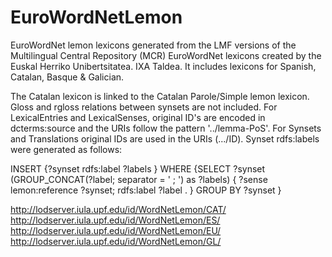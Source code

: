 # EuroWordNetLemon
EuroWordNet lemon lexicons generated from the LMF versions of the Multilingual Central Repository (MCR) EuroWordNet lexicons created by the Euskal Herriko Unibertsitatea. IXA Taldea. It includes lexicons for Spanish, Catalan, Basque &amp; Galician.
 
The Catalan lexicon is linked to the Catalan Parole/Simple lemon lexicon.
Gloss and rgloss relations between synsets are not included.
For LexicalEntries and LexicalSenses, original ID's are encoded in dcterms:source and the URIs follow the pattern '../lemma-PoS'.
For Synsets and Translations original IDs are used in the URIs (.../ID). 
Synset rdfs:labels were generated as follows:

INSERT {?synset rdfs:label ?labels } 
WHERE
{SELECT ?synset (GROUP_CONCAT(?label; separator = '  ; ') as ?labels)
   {  ?sense  lemon:reference ?synset; rdfs:label ?label . }
   GROUP BY ?synset
}



 http://lodserver.iula.upf.edu/id/WordNetLemon/CAT/
 http://lodserver.iula.upf.edu/id/WordNetLemon/ES/
 http://lodserver.iula.upf.edu/id/WordNetLemon/EU/
 http://lodserver.iula.upf.edu/id/WordNetLemon/GL/
 
 
